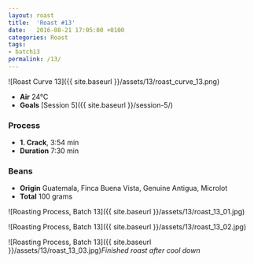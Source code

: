 ```yaml
---
layout: roast
title:  'Roast #13'
date:   2016-08-21 17:05:00 +0100
categories: Roast
tags:
- batch13
permalink: /13/
---
```


<meta name="twitter:card" content="photo" />
<meta name="twitter:site" content="Balconia Coffee" />
<meta name="twitter:title" content="Roast #13" />
<meta name="twitter:image:width" content="560" />
<meta name="twitter:image" content="{{ site.baseurl }}/assets/13/twitter_roast_curve_13.jpg" />
<meta name="twitter:url" content="http://balconia.plontsch.de/13/" />

![Roast Curve 13]({{ site.baseurl }}/assets/13/roast_curve_13.png)

* **Air** 24°C
* **Goals** [Session 5]({{ site.baseurl }}/session-5/)

### Process

* **1. Crack**, 3:54 min
* **Duration** 7:30 min

### Beans

* **Origin** Guatemala, Finca Buena Vista, Genuine Antigua, Microlot
* **Total** 100 grams

![Roasting Process, Batch 13]({{ site.baseurl }}/assets/13/roast_13_01.jpg)

![Roasting Process, Batch 13]({{ site.baseurl }}/assets/13/roast_13_02.jpg)

![Roasting Process, Batch 13]({{ site.baseurl }}/assets/13/roast_13_03.jpg)*Finished roast after cool down*
